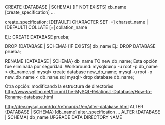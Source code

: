 CREATE {DATABASE | SCHEMA} [IF NOT EXISTS] db_name
    [create_specification] ...

create_specification:
	[DEFAULT] CHARACTER SET [=] charset_name
	| [DEFAULT] COLLATE [=] collation_name

Ej.: CREATE DATABASE prueba;



DROP {DATABASE | SCHEMA} [IF EXISTS] db_name
Ej.: DROP DATABASE prueba;


RENAME {DATABASE | SCHEMA} db_name TO new_db_name;
Esta opción fue eliminada por seguridad.
Workaround:
mysqldump -u root -p db_name > db_name.sql
mysql> create database new_db_name;
mysql -u root -p new_db_name < db_name.sql
mysql> drop database db_name;

Otra opción: modificando la estructura de directorios
http://www.wellho.net/forum/The-MySQL-Relational-Database/How-to-Rename-database.html


http://dev.mysql.com/doc/refman/5.1/en/alter-database.html
ALTER {DATABASE | SCHEMA} [db_name]
	alter_specification ...
ALTER {DATABASE | SCHEMA} db_name
	UPGRADE DATA DIRECTORY NAME
